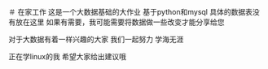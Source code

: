 ＃ 在家工作
这是一个大数据基础的大作业
基于python和mysql
具体的数据表没有放在这里
如果有需要，我可能需要将数据做一些改变才能分享给您

对于大数据有着一样兴趣的大家
我们一起努力
学海无涯

正在学linux的我
希望大家给出建议哦
